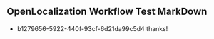 ## OpenLocalization Workflow Test MarkDown
* b1279656-5922-440f-93cf-6d21da99c5d4 thanks!

<!--HONumber=Aug16_HO4-->


